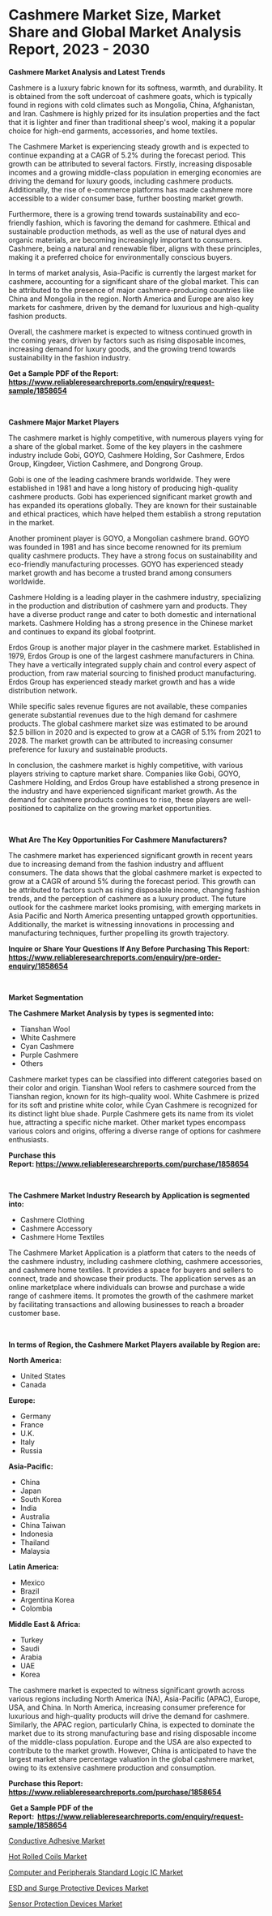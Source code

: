 <p><h1>Cashmere Market Size, Market Share and Global Market Analysis Report, 2023 - 2030</h1></p><p><strong>Cashmere Market Analysis and Latest Trends</strong></p>
<p><p>Cashmere is a luxury fabric known for its softness, warmth, and durability. It is obtained from the soft undercoat of cashmere goats, which is typically found in regions with cold climates such as Mongolia, China, Afghanistan, and Iran. Cashmere is highly prized for its insulation properties and the fact that it is lighter and finer than traditional sheep's wool, making it a popular choice for high-end garments, accessories, and home textiles.</p><p>The Cashmere Market is experiencing steady growth and is expected to continue expanding at a CAGR of 5.2% during the forecast period. This growth can be attributed to several factors. Firstly, increasing disposable incomes and a growing middle-class population in emerging economies are driving the demand for luxury goods, including cashmere products. Additionally, the rise of e-commerce platforms has made cashmere more accessible to a wider consumer base, further boosting market growth.</p><p>Furthermore, there is a growing trend towards sustainability and eco-friendly fashion, which is favoring the demand for cashmere. Ethical and sustainable production methods, as well as the use of natural dyes and organic materials, are becoming increasingly important to consumers. Cashmere, being a natural and renewable fiber, aligns with these principles, making it a preferred choice for environmentally conscious buyers.</p><p>In terms of market analysis, Asia-Pacific is currently the largest market for cashmere, accounting for a significant share of the global market. This can be attributed to the presence of major cashmere-producing countries like China and Mongolia in the region. North America and Europe are also key markets for cashmere, driven by the demand for luxurious and high-quality fashion products.</p><p>Overall, the cashmere market is expected to witness continued growth in the coming years, driven by factors such as rising disposable incomes, increasing demand for luxury goods, and the growing trend towards sustainability in the fashion industry.</p></p>
<p><strong>Get a Sample PDF of the Report:&nbsp; <a href="https://www.reliableresearchreports.com/enquiry/request-sample/1858654">https://www.reliableresearchreports.com/enquiry/request-sample/1858654</a></strong></p>
<p>&nbsp;</p>
<p><strong>Cashmere Major Market Players</strong></p>
<p><p>The cashmere market is highly competitive, with numerous players vying for a share of the global market. Some of the key players in the cashmere industry include Gobi, GOYO, Cashmere Holding, Sor Cashmere, Erdos Group, Kingdeer, Viction Cashmere, and Dongrong Group.</p><p>Gobi is one of the leading cashmere brands worldwide. They were established in 1981 and have a long history of producing high-quality cashmere products. Gobi has experienced significant market growth and has expanded its operations globally. They are known for their sustainable and ethical practices, which have helped them establish a strong reputation in the market.</p><p>Another prominent player is GOYO, a Mongolian cashmere brand. GOYO was founded in 1981 and has since become renowned for its premium quality cashmere products. They have a strong focus on sustainability and eco-friendly manufacturing processes. GOYO has experienced steady market growth and has become a trusted brand among consumers worldwide.</p><p>Cashmere Holding is a leading player in the cashmere industry, specializing in the production and distribution of cashmere yarn and products. They have a diverse product range and cater to both domestic and international markets. Cashmere Holding has a strong presence in the Chinese market and continues to expand its global footprint.</p><p>Erdos Group is another major player in the cashmere market. Established in 1979, Erdos Group is one of the largest cashmere manufacturers in China. They have a vertically integrated supply chain and control every aspect of production, from raw material sourcing to finished product manufacturing. Erdos Group has experienced steady market growth and has a wide distribution network.</p><p>While specific sales revenue figures are not available, these companies generate substantial revenues due to the high demand for cashmere products. The global cashmere market size was estimated to be around $2.5 billion in 2020 and is expected to grow at a CAGR of 5.1% from 2021 to 2028. The market growth can be attributed to increasing consumer preference for luxury and sustainable products.</p><p>In conclusion, the cashmere market is highly competitive, with various players striving to capture market share. Companies like Gobi, GOYO, Cashmere Holding, and Erdos Group have established a strong presence in the industry and have experienced significant market growth. As the demand for cashmere products continues to rise, these players are well-positioned to capitalize on the growing market opportunities.</p></p>
<p>&nbsp;</p>
<p><strong>What Are The Key Opportunities For Cashmere Manufacturers?</strong></p>
<p><p>The cashmere market has experienced significant growth in recent years due to increasing demand from the fashion industry and affluent consumers. The data shows that the global cashmere market is expected to grow at a CAGR of around 5% during the forecast period. This growth can be attributed to factors such as rising disposable income, changing fashion trends, and the perception of cashmere as a luxury product. The future outlook for the cashmere market looks promising, with emerging markets in Asia Pacific and North America presenting untapped growth opportunities. Additionally, the market is witnessing innovations in processing and manufacturing techniques, further propelling its growth trajectory.</p></p>
<p><strong>Inquire or Share Your Questions If Any Before Purchasing This Report: <a href="https://www.reliableresearchreports.com/enquiry/pre-order-enquiry/1858654">https://www.reliableresearchreports.com/enquiry/pre-order-enquiry/1858654</a></strong></p>
<p>&nbsp;</p>
<p><strong>Market Segmentation</strong></p>
<p><strong>The Cashmere Market Analysis by types is segmented into:</strong></p>
<p><ul><li>Tianshan Wool</li><li>White Cashmere</li><li>Cyan Cashmere</li><li>Purple Cashmere</li><li>Others</li></ul></p>
<p><p>Cashmere market types can be classified into different categories based on their color and origin. Tianshan Wool refers to cashmere sourced from the Tianshan region, known for its high-quality wool. White Cashmere is prized for its soft and pristine white color, while Cyan Cashmere is recognized for its distinct light blue shade. Purple Cashmere gets its name from its violet hue, attracting a specific niche market. Other market types encompass various colors and origins, offering a diverse range of options for cashmere enthusiasts.</p></p>
<p><strong>Purchase this Report:&nbsp;<a href="https://www.reliableresearchreports.com/purchase/1858654">https://www.reliableresearchreports.com/purchase/1858654</a></strong></p>
<p>&nbsp;</p>
<p><strong>The Cashmere Market Industry Research by Application is segmented into:</strong></p>
<p><ul><li>Cashmere Clothing</li><li>Cashmere Accessory</li><li>Cashmere Home Textiles</li></ul></p>
<p><p>The Cashmere Market Application is a platform that caters to the needs of the cashmere industry, including cashmere clothing, cashmere accessories, and cashmere home textiles. It provides a space for buyers and sellers to connect, trade and showcase their products. The application serves as an online marketplace where individuals can browse and purchase a wide range of cashmere items. It promotes the growth of the cashmere market by facilitating transactions and allowing businesses to reach a broader customer base.</p></p>
<p>&nbsp;</p>
<p><strong>In terms of Region, the Cashmere Market Players available by Region are:</strong></p>
<p>
    <p> <strong> North America: </strong>
        <ul>
            <li>United States</li>
            <li>Canada</li>
        </ul>
        </p> 
    <p> <strong> Europe: </strong>
        <ul>
            <li>Germany</li>
            <li>France</li>
            <li>U.K.</li>
            <li>Italy</li>
            <li>Russia</li>
        </ul>
        </p> 
    <p> <strong> Asia-Pacific: </strong>
        <ul>
            <li>China</li>
            <li>Japan</li>
            <li>South Korea</li>
            <li>India</li>
            <li>Australia</li>
            <li>China Taiwan</li>
            <li>Indonesia</li>
            <li>Thailand</li>
            <li>Malaysia</li>
        </ul>
        </p> 
    <p> <strong> Latin America: </strong>
        <ul>
            <li>Mexico</li>
            <li>Brazil</li>
            <li>Argentina Korea</li>
            <li>Colombia</li>
        </ul>
        </p> 
    <p> <strong> Middle East & Africa: </strong>
        <ul>
            <li>Turkey</li>
            <li>Saudi</li>
            <li>Arabia</li>
            <li>UAE</li>
            <li>Korea</li>
        </ul>
    </p>
    </p>
<p><p>The cashmere market is expected to witness significant growth across various regions including North America (NA), Asia-Pacific (APAC), Europe, USA, and China. In North America, increasing consumer preference for luxurious and high-quality products will drive the demand for cashmere. Similarly, the APAC region, particularly China, is expected to dominate the market due to its strong manufacturing base and rising disposable income of the middle-class population. Europe and the USA are also expected to contribute to the market growth. However, China is anticipated to have the largest market share percentage valuation in the global cashmere market, owing to its extensive cashmere production and consumption.</p></p>
<p><strong>Purchase this Report: <a href="https://www.reliableresearchreports.com/purchase/1858654">https://www.reliableresearchreports.com/purchase/1858654</a></strong></p>
<p>&nbsp;<strong>Get a Sample PDF of the Report:&nbsp;&nbsp;<a href="https://www.reliableresearchreports.com/enquiry/request-sample/1858654">https://www.reliableresearchreports.com/enquiry/request-sample/1858654</a></strong></p>
<p><strong></strong></p>
<p><p><a href="https://github.com/CliffMedina6/Market-Research-Report-List-2/blob/main/conductive-adhesive-market.md">Conductive Adhesive Market</a></p><p><a href="https://github.com/PeterParrish5/Market-Research-Report-List-2/blob/main/hot-rolled-coils-market.md">Hot Rolled Coils Market</a></p><p><a href="https://medium.com/@adiroy75486/computer-and-peripherals-standard-logic-ic-market-trends-and-market-analysis-forecasted-for-period-c832bce0e31e">Computer and Peripherals Standard Logic IC Market</a></p><p><a href="https://medium.com/@ryansai15420/esd-and-surge-protective-devices-market-comprehensive-assessment-by-type-application-and-bfc683648d65">ESD and Surge Protective Devices Market</a></p><p><a href="https://medium.com/@abdulkazi7580/sensor-protection-devices-market-the-key-to-successful-business-strategy-forecast-till-2030-c060185f38f6">Sensor Protection Devices Market</a></p></p>